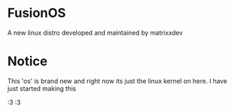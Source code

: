 # FusionOS
A new linux distro developed and maintained by matrixxdev

# Notice
This 'os' is brand new and right now its just the linux kernel on here. I have just started making this

:3
:3
